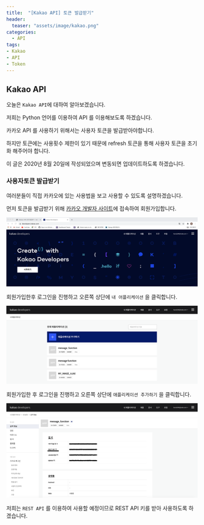 ```yaml
---
title:  "[Kakao API] 토큰 발급받기"
header:
  teaser: "assets/image/kakao.png"
categories: 
  - API
tags:
- Kakao
- API
- Token
---
```

<h2>Kakao API</h2>

오늘은 `Kakao API`에 대하여 알아보겠습니다. 

저희는 Python 언어를 이용하여 API 를 이용해보도록 하겠습니다.

카카오 API 를 사용하기 위해서는 사용자 토큰을 발급받아야합니다.

하지만 토큰에는 사용횟수 제한이 있기 때문에 refresh 토큰을 통해 사용자 토큰을 초기화 해주어야 합니다.

이 글은 2020년 8월 20일에 작성되었으며 변동되면 업데이트하도록 하겠습니다.



<h3>사용자토큰 발급받기</h3>

여러분들이 직접 카카오에 있는 사용법을 보고 사용할 수 있도록 설명하겠습니다.

먼저 토큰을 발급받기 위해 [카카오 개발자 사이트](https://developers.kakao.com/)에 접속하여 회원가입합니다.

![kakaofirstpage](../../assets/image/kakao1.png)

회원가입한후 로그인을 진행하고 오른쪽 상단에  `내 어플리케이션` 을 클릭합니다. 



![kakaofirstpage](../../assets/image/kakao2.png)

회원가입한 후 로그인을 진행하고 오른쪽 상단에  `애플리케이션 추가하기` 을 클릭합니다. 



![kakaofirstpage](../../assets/image/kakao3.png)

저희는 `REST API` 를 이용하여 사용할 예정이므로 REST API 키를 받아 사용하도록 하겠습니다.





